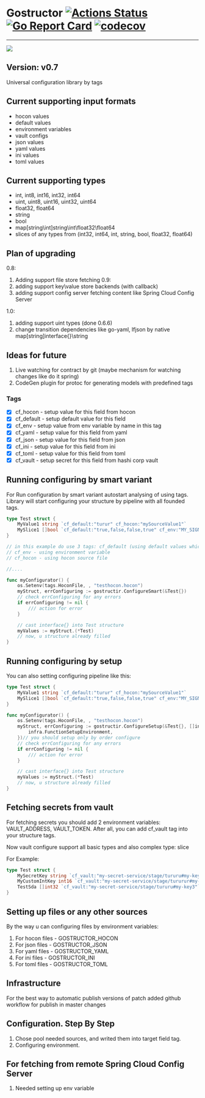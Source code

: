 
# Gostructor [![Actions Status](https://github.com/goreflect/gostructor/workflows/CI_dev/badge.svg)](https://github.com/goreflect/gostructor/actions?query=workflow%3ACI_dev) [![Go Report Card](https://goreportcard.com/badge/github.com/goreflect/gostructor)](https://goreportcard.com/report/github.com/goreflect/gostructor) [![codecov](https://codecov.io/gh/goreflect/gostructor/branch/master/graph/badge.svg)](https://codecov.io/gh/goreflect/gostructor)

____


<img src="https://github.com/goreflect/gostructor/raw/master/LogotypeGostructor.png"/>

## Version: v0.7

Universal configuration library by tags

## Current supporting input formats

- hocon values
- default values
- environment variables
- vault configs
- json values
- yaml values
- ini values 
- toml values 

## Current supporting types

- int, int8, int16, int32, int64
- uint, uint8, uint16, uint32, uint64
- float32, float64
- string
- bool
- map[string\int]string\int\float32\float64
- slices of any types from (int32, int64, int, string, bool, float32, float64)

## Plan of upgrading
0.8:
1. Adding support file store fetching
0.9:
1. adding support key\value store backends (with callback)
2. adding support config server fetching content like Spring Cloud Config Server

1.0:
1. adding support uint types (done 0.6.6)
2. change transition dependencies like go-yaml, lfjson by native map[string]interface{}\string

## Ideas for future

1. Live watching for contract by git (maybe mechanism for watching changes like do it spring)
2. CodeGen plugin for protoc for generating models with predefined tags

### Tags

- [x] cf_hocon - setup value for this field from hocon
- [x] cf_default - setup default value for this field
- [x] cf_env - setup value from env variable by name in this tag
- [x] cf_yaml - setup value for this field from yaml 
- [x] cf_json - setup value for this field from json
- [x] cf_ini - setup value for this field from ini
- [x] cf_toml - setup value for this field from toml 
- [x] cf_vault - setup secret for this field from hashi corp vault

## Running configuring by smart variant

For Run configuration by smart variant autostart analysing of using tags. Library will start configuring  your structure by pipeline with all founded tags.

```go
type Test struct {
    MyValue1 string `cf_default:"turur" cf_hocon:"mySourceValue1"`
    MySlice1 []bool `cf_default:"true,false,false,true" cf_env:"MY_SIGNALS"`
}

// in this example do use 3 tags: cf_default (using default values which setup inline tag)
// cf_env - using environment variable
// cf_hocon - using hocon source file 

//....

func myConfigurator() {
    os.Setenv(tags.HoconFile, , "testhocon.hocon")
    myStruct, errConfiguring := gostructir.ConfigureSmart(&Test{})
    // check errConfiguring for any errors
    if errConfiguring != nil {
        /// action for error
    }

    // cast interface{} into Test structure
    myValues := myStruct.(*Test)
    // now, u structure already filled
} 

```

## Running configuring by setup

You can also setting configuring pipeline like this:

```go
type Test struct {
    MyValue1 string `cf_default:"turur" cf_hocon:"mySourceValue1"`
    MySlice1 []bool `cf_default:"true,false,false,true" cf_env:"MY_SIGNALS"`
}

func myConfigurator() {
    os.Setenv(tags.HoconFile, , "testhocon.hocon")
    myStruct, errConfiguring := gostructir.ConfigureSetup(&Test{}, []infra.FuncType{
        infra.FunctionSetupEnvironment,
    })// you should setup only by order configure
    // check errConfiguring for any errors
    if errConfiguring != nil {
        /// action for error
    }

    // cast interface{} into Test structure
    myValues := myStruct.(*Test)
    // now, u structure already filled
} 

```

## Fetching secrets from vault

For fetching secrets you should add 2 environment variables: VAULT_ADDRESS, VAULT_TOKEN. After all, you can add cf_vault tag into your structure tags. 

Now vault configure support all basic types and also complex type: slice

For Example:

```go
type Test struct {
    MySecretKey string `cf_vault:"my-secret-service/stage/tururu#my-key"`
    MyCustomIntKey int16 `cf_vault:"my-secret-service/stage/tururur#my-key2"`
    TestSda []int32 `cf_vault:"my-secret-service/stage/tururu#my-key3"`
}
```

## Setting up files or any other sources

By the way u can configuring files by environment variables:

1. For hocon files - GOSTRUCTOR_HOCON
2. For json files - GOSTRUCTOR_JSON
3. For yaml files - GOSTRUCTOR_YAML
4. For ini files - GOSTRUCTOR_INI
5. For toml files - GOSTRUCTOR_TOML

## Infrastructure

For the best way to automatic publish versions of patch added github workflow for publish in master changes

## Configuration. Step By Step

1. Chose pool needed sources, and writed them into target field tag.
2. Configuring environment.


## For fetching from remote Spring Cloud Config Server

1. Needed setting up env variable